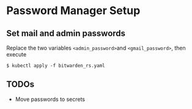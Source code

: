 # Password Manager Setup

## Set mail and admin passwords
Replace the two variables `<admin_password>`and `<gmail_password>`, then execute
```
$ kubectl apply -f bitwarden_rs.yaml
```

## TODOs
* Move passwords to secrets
